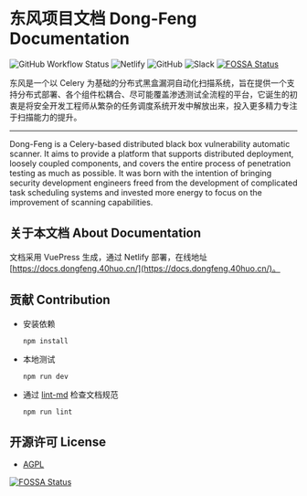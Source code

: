 # 东风项目文档 Dong-Feng Documentation

![GitHub Workflow Status](https://img.shields.io/github/workflow/status/dongfeng-project/documents/Lint?style=flat-square)
![Netlify](https://img.shields.io/netlify/d938cd1d-452a-4453-8b61-4df7bacaac43?style=flat-square)
![GitHub](https://img.shields.io/github/license/dongfeng-project/documents?style=flat-square)
![Slack](https://img.shields.io/badge/slack-join_chat-brightgreen?style=flat-square&logo=slack&link=https://join.slack.com/t/dong-feng/shared_invite/enQtODI5MjQwNDE5MTQxLWE2YWE5YWM2MDY4NTBhOTI0ODhmY2I1ZDQ1NTQ4YmY1ZmVlNTJkMzNiZjYxODgwYzgwODJhZTA4MDEzNTJmMTA)
[![FOSSA Status](https://app.fossa.com/api/projects/git%2Bgithub.com%2Fdongfeng-project%2Fdocuments.svg?type=small)](https://app.fossa.com/projects/git%2Bgithub.com%2Fdongfeng-project%2Fdocuments?ref=badge_small)

东风是一个以 Celery 为基础的分布式黑盒漏洞自动化扫描系统，旨在提供一个支持分布式部署、各个组件松耦合、尽可能覆盖渗透测试全流程的平台，它诞生的初衷是将安全开发工程师从繁杂的任务调度系统开发中解放出来，投入更多精力专注于扫描能力的提升。

---

Dong-Feng is a Celery-based distributed black box vulnerability automatic scanner. It aims to provide a platform that supports distributed deployment, loosely coupled components, and covers the entire process of penetration testing as much as possible. It was born with the intention of bringing security development engineers freed from the development of complicated task scheduling systems and invested more energy to focus on the improvement of scanning capabilities.

## 关于本文档 About Documentation

文档采用 VuePress 生成，通过 Netlify 部署，在线地址 [https://docs.dongfeng.40huo.cn/](https://docs.dongfeng.40huo.cn/)。

## 贡献 Contribution

-   安装依赖

    ```shell script
    npm install
    ```

-   本地测试

    ```shell script
    npm run dev
    ```

-   通过 [lint-md](https://github.com/hustcc/lint-md) 检查文档规范

    ```shell script
    npm run lint
    ```

## 开源许可 License

- [AGPL](https://github.com/dongfeng-project/documents/blob/master/LICENSE)

[![FOSSA Status](https://app.fossa.io/api/projects/git%2Bgithub.com%2Fdongfeng-project%2Fdocuments.svg?type=large)](https://app.fossa.io/projects/git%2Bgithub.com%2Fdongfeng-project%2Fdocuments?ref=badge_large)
